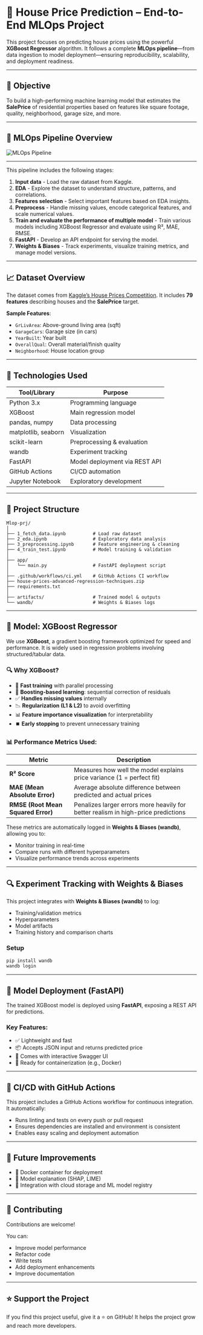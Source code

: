 # 🏡 House Price Prediction – End-to-End MLOps Project

This project focuses on predicting house prices using the powerful **XGBoost Regressor** algorithm. It follows a complete **MLOps pipeline**—from data ingestion to model deployment—ensuring reproducibility, scalability, and deployment readiness.

---

## 🎯 Objective

To build a high-performing machine learning model that estimates the **SalePrice** of residential properties based on features like square footage, quality, neighborhood, garage size, and more.

---

## 🗽 MLOps Pipeline Overview

![MLOps Pipeline](https://i.imgur.com/YasAOB0.png)

---

This pipeline includes the following stages:

1. **Input data** - Load the raw dataset from Kaggle.
2. **EDA** - Explore the dataset to understand structure, patterns, and correlations.
3. **Features selection** - Select important features based on EDA insights.
4. **Preprocess** - Handle missing values, encode categorical features, and scale numerical values.
5. **Train and evaluate the performance of multiple model** - Train various models including XGBoost Regressor and evaluate using R², MAE, RMSE.
6. **FastAPI** - Develop an API endpoint for serving the model.
7. **Weights & Biases** - Track experiments, visualize training metrics, and manage model versions.

---

## 📈 Dataset Overview

The dataset comes from [Kaggle’s House Prices Competition](https://www.kaggle.com/c/house-prices-advanced-regression-techniques). It includes **79 features** describing houses and the **SalePrice** target.

**Sample Features**:

* `GrLivArea`: Above-ground living area (sqft)
* `GarageCars`: Garage size (in cars)
* `YearBuilt`: Year built
* `OverallQual`: Overall material/finish quality
* `Neighborhood`: House location group

---

## 🧰 Technologies Used

| Tool/Library        | Purpose                       |
| ------------------- | ----------------------------- |
| Python 3.x          | Programming language          |
| XGBoost             | Main regression model         |
| pandas, numpy       | Data processing               |
| matplotlib, seaborn | Visualization                 |
| scikit-learn        | Preprocessing & evaluation    |
| wandb               | Experiment tracking           |
| FastAPI             | Model deployment via REST API |
| GitHub Actions      | CI/CD automation              |
| Jupyter Notebook    | Exploratory development       |

---

## 📂 Project Structure

```
Mlop-prj/
│
├── 1_fetch_data.ipynb          # Load raw dataset
├── 2_eda.ipynb                 # Exploratory data analysis
├── 3_preprocessing.ipynb       # Feature engineering & cleaning
├── 4_train_test.ipynb          # Model training & validation
│
├── app/
│   └── main.py                 # FastAPI deployment script
│
├── .github/workflows/ci.yml    # GitHub Actions CI workflow
├── house-prices-advanced-regression-techniques.zip
├── requirements.txt
│
├── artifacts/                  # Trained model & outputs
└── wandb/                      # Weights & Biases logs
```

---
## 🧠 Model: XGBoost Regressor

We use **XGBoost**, a gradient boosting framework optimized for speed and performance. It is widely used in regression problems involving structured/tabular data.

### 🔍 Why XGBoost?

* 🚀 **Fast training** with parallel processing
* 🧠 **Boosting-based learning**: sequential correction of residuals
* ✅ **Handles missing values** internally
* 📉 **Regularization (L1 & L2)** to avoid overfitting
* 📊 **Feature importance visualization** for interpretability
* ⏹️ **Early stopping** to prevent unnecessary training

### 📊 Performance Metrics Used:

| Metric                             | Description                                                                       |
| ---------------------------------- | --------------------------------------------------------------------------------- |
| **R² Score**                       | Measures how well the model explains price variance (1 = perfect fit)             |
| **MAE (Mean Absolute Error)**      | Average absolute difference between predicted and actual prices                   |
| **RMSE (Root Mean Squared Error)** | Penalizes larger errors more heavily for better realism in high-price predictions |

These metrics are automatically logged in **Weights & Biases (wandb)**, allowing you to:

* Monitor training in real-time
* Compare runs with different hyperparameters
* Visualize performance trends across experiments

---

## 🔍 Experiment Tracking with Weights & Biases

This project integrates with **Weights & Biases (wandb)** to log:

* Training/validation metrics
* Hyperparameters
* Model artifacts
* Training history and comparison charts

### Setup

```bash
pip install wandb
wandb login
```

---

## 🚀 Model Deployment (FastAPI)

The trained XGBoost model is deployed using **FastAPI**, exposing a REST API for predictions.

### Key Features:

* ✅ Lightweight and fast
* 📦 Accepts JSON input and returns predicted price
* 🧪 Comes with interactive Swagger UI
* 📁 Ready for containerization (e.g., Docker)

---

## 📌 CI/CD with GitHub Actions

This project includes a GitHub Actions workflow for continuous integration. It automatically:

* Runs linting and tests on every push or pull request
* Ensures dependencies are installed and environment is consistent
* Enables easy scaling and deployment automation

---

## 📌 Future Improvements

* 🔧 Docker container for deployment
* 🧠 Model explanation (SHAP, LIME)
* 📆 Integration with cloud storage and ML model registry

---

## 🤝 Contributing

Contributions are welcome!

You can:

* Improve model performance
* Refactor code
* Write tests
* Add deployment enhancements
* Improve documentation

---

## ⭐ Support the Project

If you find this project useful, give it a ⭐ on GitHub!
It helps the project grow and reach more developers.
